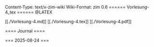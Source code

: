Content-Type: text/x-zim-wiki
Wiki-Format: zim 0.6
====== Vorlesung-4_tex ======
@LATEX 

[[./Vorlesung-4.md]]
[[./Vorlesung-4.tex]]
[[./Vorlesung-4.pdf]]

==== Journal ====

=== 2025-08-24 ===

